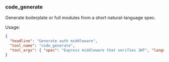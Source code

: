 ### code_generate
Generate boilerplate or full modules from a short natural-language spec.

Usage:
~~~json
{
  "headline": "Generate auth middleware",
  "tool_name": "code_generate",
  "tool_args": { "spec": "Express middleware that verifies JWT", "language": "javascript" }
}
~~~

